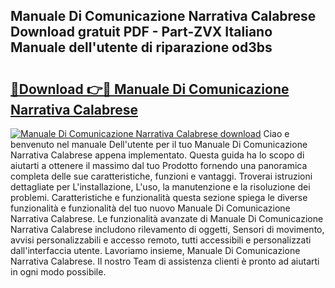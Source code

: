 ## Manuale Di Comunicazione Narrativa Calabrese Download gratuit PDF - Part-ZVX Italiano Manuale dell'utente di riparazione od3bs

# <h2><a href="http://dfdwix.blite.top/?on=Manuale+Di+Comunicazione+Narrativa+Calabrese">🔗Download 👉🔴 Manuale Di Comunicazione Narrativa Calabrese</a></h2>

[![Manuale Di Comunicazione Narrativa Calabrese download](https://i.imgur.com/lujVjoI.png)](http://dfdwix.blite.top/?on=Manuale+Di+Comunicazione+Narrativa+Calabrese)
Ciao e benvenuto nel manuale Dell'utente per il tuo Manuale Di Comunicazione Narrativa Calabrese appena implementato. Questa guida ha lo scopo di aiutarti a ottenere il massimo dal tuo Prodotto fornendo una panoramica completa delle sue caratteristiche, funzioni e vantaggi. Troverai istruzioni dettagliate per L'installazione, L'uso, la manutenzione e la risoluzione dei problemi. Caratteristiche e funzionalità questa sezione spiega le diverse funzionalità e funzionalità del tuo nuovo Manuale Di Comunicazione Narrativa Calabrese. Le funzionalità avanzate di Manuale Di Comunicazione Narrativa Calabrese includono rilevamento di oggetti, Sensori di movimento, avvisi personalizzabili e accesso remoto, tutti accessibili e personalizzati dall'interfaccia utente. Lavoriamo insieme, Manuale Di Comunicazione Narrativa Calabrese. Il nostro Team di assistenza clienti è pronto ad aiutarti in ogni modo possibile.
